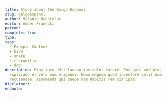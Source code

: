 ```yaml
---
title: Story about the Galgo Espanol
slug: galgoespanol
author: Melanie Bechtelar
editor: Amber Franecki
patron:
complete: true
type:
tags:
  - Example Content
  - bird
  - snake
  - crocodilia
  - dog
description: Eius iure odit laudantium dolor facere. Eos quis voluptas totam
  explicabo et vero nam eligendi. Nemo magnam quod inventore velit eum
  recusandae. Assumenda qui saepe nam debitis rem sit ipsa.
disclaimer:
endnote:

---
```



